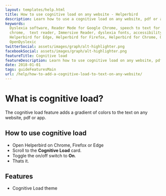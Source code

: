 ```yaml
---
layout: templates/help.html
title: How to use cognitive load on any website - Helperbird
description: Learn how to use a cognitive load on any website, pdf or app.
keywords:
  Dyslexia software, Reader Mode for Google Chrome, speech to text for chrome, Text to speech for
  chrome,  text reader, Immersive Reader, dyslexia fonts, accessibility software, dyslexia software,
  Helperbird for Edge, Helperbird for Firefox, Helperbird for Chrome, Opendyslexic for Chrome,
  OpenDyslexic
twitterSocial: assets/images/graph/alt-highlighter.png
facebookSocial: assets/images/graph/alt-highlighter.png
featureTitle: Cognitive load
featureDescription: Learn how to use cognitive load on any website, pdf or app.
date: 2018-01-01
tags: guideFeaturesMain
url: /help/how-to-add-a-cognitive-load-to-text-on-any-website/
---
```


# What is cognitive load?

The cognitive load feature adds a gradient of colors to the text on any website, pdf or app.

## How to use cognitive load

- Open Helperbird on Chrome, Firefox or Edge
- Scroll to the **Cognitive Load** card.
- Toggle the on/off switch to **On**.
- Thats it.

## Features

- Cognitive Load theme
